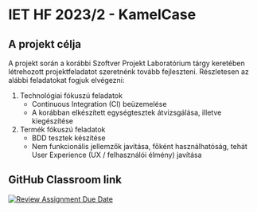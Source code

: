 # IET HF 2023/2 - KamelCase

## A projekt célja

A projekt során a korábbi Szoftver Projekt Laboratórium tárgy keretében létrehozott projektfeladatot szeretnénk tovább fejleszteni. Részletesen az alábbi feladatokat fogjuk elvégezni:
1) Technológiai fókuszú feladatok
	* Continuous Integration (CI) beüzemelése
	* A korábban elkészített egységtesztek átvizsgálása, illetve kiegészítése
2) Termék fókuszú feladatok
	* BDD tesztek készítése
	* Nem funkcionális jellemzők javítása, főként használhatóság, tehát User Experience (UX / felhasználói élmény) javítása

## GitHub Classroom link

[![Review Assignment Due Date](https://classroom.github.com/assets/deadline-readme-button-24ddc0f5d75046c5622901739e7c5dd533143b0c8e959d652212380cedb1ea36.svg)](https://classroom.github.com/a/coREwzrI)

